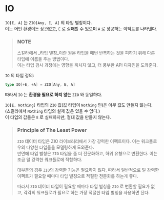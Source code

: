 # IO

`IO[E, A]` 는 `ZIO[Any, E, A]` 의 타입 별칭이다.</br>
이는 어떤 환경이든 상관없고, `E` 로 실패할 수 있으며 `A` 로 성공하는 이펙트를 나타낸다.

> ### NOTE
> 스칼라에서 _타입 별칭_이란 원본 타입을 매번 반복하는 것을 피하기 위해 다른 타입에 이름을 주는 방법이다.</br>
> 이는 타입 검사 과정에는 영향을 끼치지 않고, 더 풍부한 API 디자인을 도와준다.

`IO` 의 타입 정의:
```scala mdoc:silent
type IO[+E, +A] = ZIO[Any, E, A]
```

따라서 `IO` 는 **환경을 필요로 하지 않는** `ZIO` 와 동일하다.

`IO[E, Nothing]` 타입의 `ZIO` 값(값 타입이 `Nothing` 인)은 아무 값도 만들지 않는다. (스칼라에서 `Nothing` 타입의 실제 값은 있을 수 없다.)</br>
이 타입의 값들은 `E` 로 실패하지만, 절대 값을 만들지 않는다.

> ### Principle of The Least Power
> `ZIO` 데이터 타입은 ZIO 라이브러리에서 가장 강력한 이펙트이다. 이는 워크플로우의 다양한 타입들을 모델링하게 도와준다.</br>
> 반면에 타입 별칭은 `ZIO` 타입을 좀 더 전문화하고, 하위 유형으로 변환한다. 이는 조금 덜 강력한 워크플로에 적합하다.
>
> 대부분의 경우 `ZIO`의 강력한 기능은 필요하지 않다. 따라서 일반적으로 덜 강력한 이펙트가 필요할 때마다 타입 별칭으로 적절한 전문화를 하는게 좋다.</br>
> 
> 따라서 `ZIO` 데이터 타입이 필요할 때마다 타입 별칭을 `ZIO` 로 변환할 필요가 없고, 각각의 워크플로가 필요로 하는 가장 적절한 타입 별칭을 사용하면 된다.